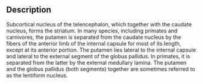 ## Description

Subcortical nucleus of the telencephalon, which together with the caudate nucleus, forms the striatum. In many species, including primates and carnivores, the putamen is separated from the caudate nucleus by the fibers of the anterior limb of the internal capsule for most of its length, except at its anterior portion.  The putamen lies lateral to the internal capsule and lateral to the external segment of the globus pallidus.  In primates, it is separated from the latter by the external medullary lamina.  The putamen and the globus pallidus (both segments) together are sometimes referred to as the lentiform nucleus.
